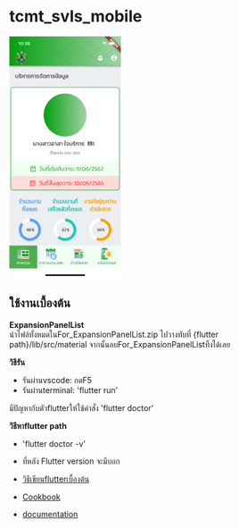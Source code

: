 # tcmt_svls_mobile

<img src="https://github.com/oldevill14/tcmt_svls_mobile/blob/master/sample.png" alt="alt text" width="200" />

## ใช้งานเบื้องต้น

**ExpansionPanelList**  
นำไฟล์ทั้งหมดในFor_ExpansionPanelList.zip
ไปวางทับที่ {flutter path}/lib/src/material
จากนั้นลบFor_ExpansionPanelListทิ้งได้เลย

**วิธีรัน**  
- รันผ่านvscode: กดF5
- รันผ่านterminal: 'flutter run' 

มีปัญหากับตัวflutterให้ใช้คำสั่ง 'flutter doctor'

**วิธีหาflutter path**  
- 'flutter doctor -v'
- ที่หลัง Flutter version จะมีบอก

- [วิธีเขียนflutterเบื้องต้น](https://flutter.dev/docs/get-started/codelab)
- [Cookbook](https://flutter.dev/docs/cookbook)
- [documentation](https://flutter.dev/docs)